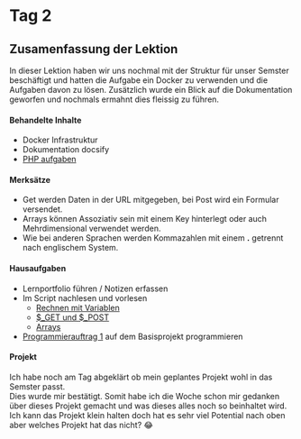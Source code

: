 # Tag 2

## Zusamenfassung der Lektion

In dieser Lektion haben wir uns nochmal mit der Struktur für unser Semster beschäftigt und hatten die Aufgabe ein Docker zu verwenden und die Aufgaben davon zu lösen. Zusätzlich wurde ein Blick auf die Dokumentation geworfen und nochmals ermahnt dies fleissig zu führen.

<!-- tabs:start -->

#### **Behandelte Inhalte**

- Docker Infrastruktur
- Dokumentation docsify
- [PHP aufgaben](tech/php/README.md)

#### **Merksätze**

- Get werden Daten in der URL mitgegeben, bei Post wird ein Formular versendet.
- Arrays können Assoziativ sein mit einem Key hinterlegt oder auch Mehrdimensional verwendet werden.
- Wie bei anderen Sprachen werden Kommazahlen mit einem **.** getrennt nach englischem System.

#### **Hausaufgaben**

- Lernportfolio führen / Notizen erfassen
- Im Script nachlesen und vorlesen
    - [Rechnen mit Variablen](../tech/rechnenVariablen.md)
    - [\$_GET und \$_POST](../tech/get&Post.md)
    - [Arrays](../tech/array.md)
- [Programmierauftrag 1](tech/programmierauftrag1.md) auf dem Basisprojekt programmieren

#### **Projekt**

Ich habe noch am Tag abgeklärt ob mein geplantes Projekt wohl in das Semster passt.  
Dies wurde mir bestätigt. Somit habe ich die Woche schon mir gedanken über dieses Projekt gemacht und was dieses alles noch so beinhaltet wird. Ich kann das Projekt klein halten doch hat es sehr viel Potential nach oben aber welches Projekt hat das nicht?  :joy:

<!-- tabs:end -->